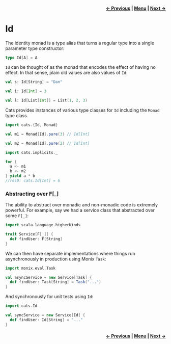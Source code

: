 <h4 align="right">
    <a href="lesson4_1_monads.md">← Previous</a> |
    <a href="lesson4.md">Menu</a> |
    <a href="lesson4_3_monad_error.md">Next →</a>
</h4>

<h1>Id</h1>

The identity monad is a type alias that turns a regular type into a single parameter type constructor:

```scala
type Id[A] = A
```

`Id` can be thought of as the monad that encodes the effect of having no effect. In that sense, plain old values are 
also values of `Id`:

```scala
val s: Id[String] = "Dan"

val i: Id[Int] = 3

val l: Id[List[Int]] = List(1, 2, 3)
```

Cats provides instances of various type classes for `Id` including the `Monad` type class.

```scala
import cats.{Id, Monad}

val m1 = Monad[Id].pure(3) // Id[Int]

val m2 = Monad[Id].pure(2) // Id[Int]

import cats.implicits._

for {
  a <- m1
  b <- m2
} yield a * b
//res0: cats.Id[Int] = 6
```

<h3>Abstracting over F[_]</h3>

The ability to abstract over monadic and non-monadic code is extremely powerful. For example, say we had a service class 
that abstracted over some `F[_]`:

```scala
import scala.language.higherKinds

trait Service[F[_]] {
  def findUser: F[String]
}
```

We can then have separate implementations where things run asynchronously in production using Monix `Task`:

```scala
import monix.eval.Task

val asyncService = new Service[Task] {
  def findUser: Task[String] = Task("...")
}
```

And synchronously for unit tests using `Id`:

```scala
import cats.Id

val syncService = new Service[Id] {
  def findUser: Id[String] = "..."
}
```

<h4 align="right">
    <a href="lesson4_1_monads.md">← Previous</a> |
    <a href="lesson4.md">Menu</a> |
    <a href="lesson4_3_monad_error.md">Next →</a>
</h4>